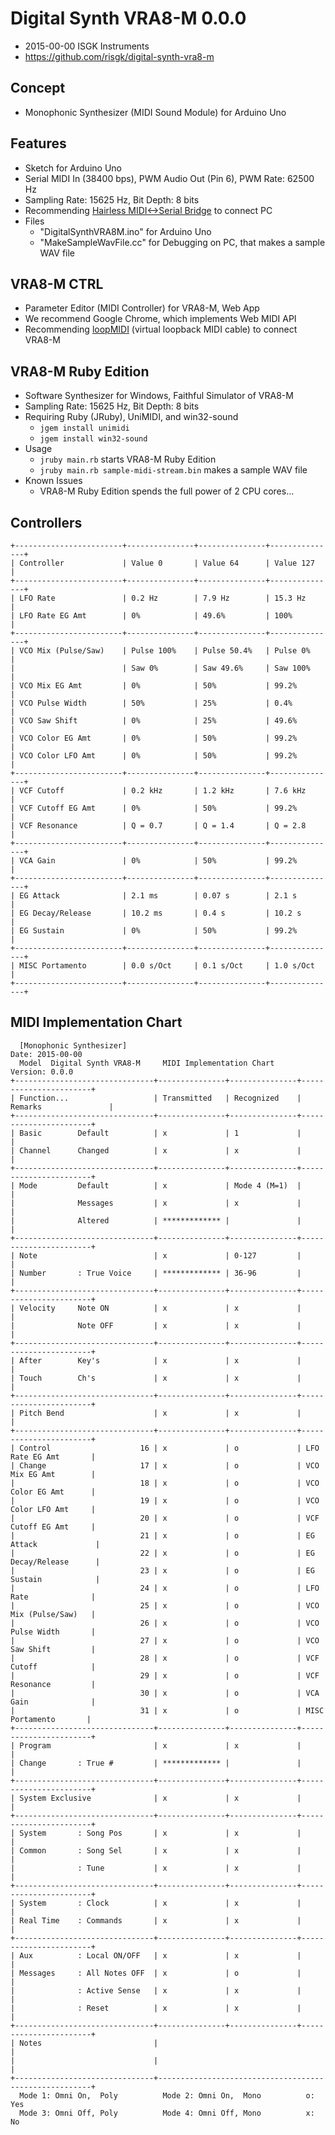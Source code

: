 # Digital Synth VRA8-M 0.0.0

- 2015-00-00 ISGK Instruments
- <https://github.com/risgk/digital-synth-vra8-m>

## Concept

- Monophonic Synthesizer (MIDI Sound Module) for Arduino Uno

## Features

- Sketch for Arduino Uno
- Serial MIDI In (38400 bps), PWM Audio Out (Pin 6), PWM Rate: 62500 Hz
- Sampling Rate: 15625 Hz, Bit Depth: 8 bits
- Recommending [Hairless MIDI<->Serial Bridge](http://projectgus.github.io/hairless-midiserial/) to connect PC
- Files
    - "DigitalSynthVRA8M.ino" for Arduino Uno
    - "MakeSampleWavFile.cc" for Debugging on PC, that makes a sample WAV file

## VRA8-M CTRL

- Parameter Editor (MIDI Controller) for VRA8-M, Web App
- We recommend Google Chrome, which implements Web MIDI API
- Recommending [loopMIDI](http://www.tobias-erichsen.de/software/loopmidi.html) (virtual loopback MIDI cable) to connect VRA8-M

## VRA8-M Ruby Edition

- Software Synthesizer for Windows, Faithful Simulator of VRA8-M
- Sampling Rate: 15625 Hz, Bit Depth: 8 bits
- Requiring Ruby (JRuby), UniMIDI, and win32-sound
    - `jgem install unimidi`
    - `jgem install win32-sound`
- Usage
    - `jruby main.rb` starts VRA8-M Ruby Edition
    - `jruby main.rb sample-midi-stream.bin` makes a sample WAV file
- Known Issues
    - VRA8-M Ruby Edition spends the full power of 2 CPU cores...

## Controllers

    +------------------------+---------------+---------------+---------------+
    | Controller             | Value 0       | Value 64      | Value 127     |
    +------------------------+---------------+---------------+---------------+
    | LFO Rate               | 0.2 Hz        | 7.9 Hz        | 15.3 Hz       |
    | LFO Rate EG Amt        | 0%            | 49.6%         | 100%          |
    +------------------------+---------------+---------------+---------------+
    | VCO Mix (Pulse/Saw)    | Pulse 100%    | Pulse 50.4%   | Pulse 0%      |
    |                        | Saw 0%        | Saw 49.6%     | Saw 100%      |
    | VCO Mix EG Amt         | 0%            | 50%           | 99.2%         |
    | VCO Pulse Width        | 50%           | 25%           | 0.4%          |
    | VCO Saw Shift          | 0%            | 25%           | 49.6%         |
    | VCO Color EG Amt       | 0%            | 50%           | 99.2%         |
    | VCO Color LFO Amt      | 0%            | 50%           | 99.2%         |
    +------------------------+---------------+---------------+---------------+
    | VCF Cutoff             | 0.2 kHz       | 1.2 kHz       | 7.6 kHz       |
    | VCF Cutoff EG Amt      | 0%            | 50%           | 99.2%         |
    | VCF Resonance          | Q = 0.7       | Q = 1.4       | Q = 2.8       |
    +------------------------+---------------+---------------+---------------+
    | VCA Gain               | 0%            | 50%           | 99.2%         |
    +------------------------+---------------+---------------+---------------+
    | EG Attack              | 2.1 ms        | 0.07 s        | 2.1 s         |
    | EG Decay/Release       | 10.2 ms       | 0.4 s         | 10.2 s        |
    | EG Sustain             | 0%            | 50%           | 99.2%         |
    +------------------------+---------------+---------------+---------------+
    | MISC Portamento        | 0.0 s/Oct     | 0.1 s/Oct     | 1.0 s/Oct     |
    +------------------------+---------------+---------------+---------------+

## MIDI Implementation Chart

      [Monophonic Synthesizer]                                        Date: 2015-00-00       
      Model  Digital Synth VRA8-M     MIDI Implementation Chart       Version: 0.0.0         
    +-------------------------------+---------------+---------------+-----------------------+
    | Function...                   | Transmitted   | Recognized    | Remarks               |
    +-------------------------------+---------------+---------------+-----------------------+
    | Basic        Default          | x             | 1             |                       |
    | Channel      Changed          | x             | x             |                       |
    +-------------------------------+---------------+---------------+-----------------------+
    | Mode         Default          | x             | Mode 4 (M=1)  |                       |
    |              Messages         | x             | x             |                       |
    |              Altered          | ************* |               |                       |
    +-------------------------------+---------------+---------------+-----------------------+
    | Note                          | x             | 0-127         |                       |
    | Number       : True Voice     | ************* | 36-96         |                       |
    +-------------------------------+---------------+---------------+-----------------------+
    | Velocity     Note ON          | x             | x             |                       |
    |              Note OFF         | x             | x             |                       |
    +-------------------------------+---------------+---------------+-----------------------+
    | After        Key's            | x             | x             |                       |
    | Touch        Ch's             | x             | x             |                       |
    +-------------------------------+---------------+---------------+-----------------------+
    | Pitch Bend                    | x             | x             |                       |
    +-------------------------------+---------------+---------------+-----------------------+
    | Control                    16 | x             | o             | LFO Rate EG Amt       |
    | Change                     17 | x             | o             | VCO Mix EG Amt        |
    |                            18 | x             | o             | VCO Color EG Amt      |
    |                            19 | x             | o             | VCO Color LFO Amt     |
    |                            20 | x             | o             | VCF Cutoff EG Amt     |
    |                            21 | x             | o             | EG Attack             |
    |                            22 | x             | o             | EG Decay/Release      |
    |                            23 | x             | o             | EG Sustain            |
    |                            24 | x             | o             | LFO Rate              |
    |                            25 | x             | o             | VCO Mix (Pulse/Saw)   |
    |                            26 | x             | o             | VCO Pulse Width       |
    |                            27 | x             | o             | VCO Saw Shift         |
    |                            28 | x             | o             | VCF Cutoff            |
    |                            29 | x             | o             | VCF Resonance         |
    |                            30 | x             | o             | VCA Gain              |
    |                            31 | x             | o             | MISC Portamento       |
    +-------------------------------+---------------+---------------+-----------------------+
    | Program                       | x             | x             |                       |
    | Change       : True #         | ************* |               |                       |
    +-------------------------------+---------------+---------------+-----------------------+
    | System Exclusive              | x             | x             |                       |
    +-------------------------------+---------------+---------------+-----------------------+
    | System       : Song Pos       | x             | x             |                       |
    | Common       : Song Sel       | x             | x             |                       |
    |              : Tune           | x             | x             |                       |
    +-------------------------------+---------------+---------------+-----------------------+
    | System       : Clock          | x             | x             |                       |
    | Real Time    : Commands       | x             | x             |                       |
    +-------------------------------+---------------+---------------+-----------------------+
    | Aux          : Local ON/OFF   | x             | x             |                       |
    | Messages     : All Notes OFF  | x             | o             |                       |
    |              : Active Sense   | x             | x             |                       |
    |              : Reset          | x             | x             |                       |
    +-------------------------------+---------------+---------------+-----------------------+
    | Notes                         |                                                       |
    |                               |                                                       |
    +-------------------------------+-------------------------------------------------------+
      Mode 1: Omni On,  Poly          Mode 2: Omni On,  Mono          o: Yes                 
      Mode 3: Omni Off, Poly          Mode 4: Omni Off, Mono          x: No                  
